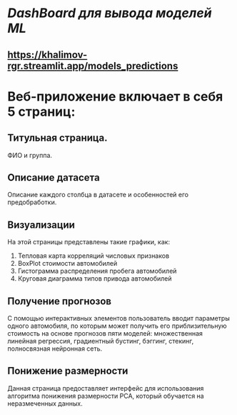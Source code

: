 # *DashBoard для вывода моделей ML*
## https://khalimov-rgr.streamlit.app/models_predictions


# Веб-приложение включает в себя 5 страниц:
## Титульная страница.
ФИО и группа.

## Описание датасета
Описание каждого столбца в датасете и особенностей его предобработки.

## Визуализации
На этой страницы представлены такие графики, как:
1. Тепловая карта корреляций числовых признаков
2. BoxPlot стоимости автомобилей
3. Гистограмма распределения пробега автомобилей
4. Круговая диаграмма типов привода автомобилей

## Получение прогнозов
С помощью интерактивных элементов пользователь вводит параметры одного автомобиля, по которым может получить его приблизительную стоимость на основе прогнозов пяти моделей: множественная линейная регрессия,
градиентный бустинг, бэггинг, стекинг, полносвязная нейронная сеть.

## Понижение размерности
Данная страница предоставляет интерфейс для использования алгоритма понижения размерности PCA, который обучается на неразмеченных данных.
